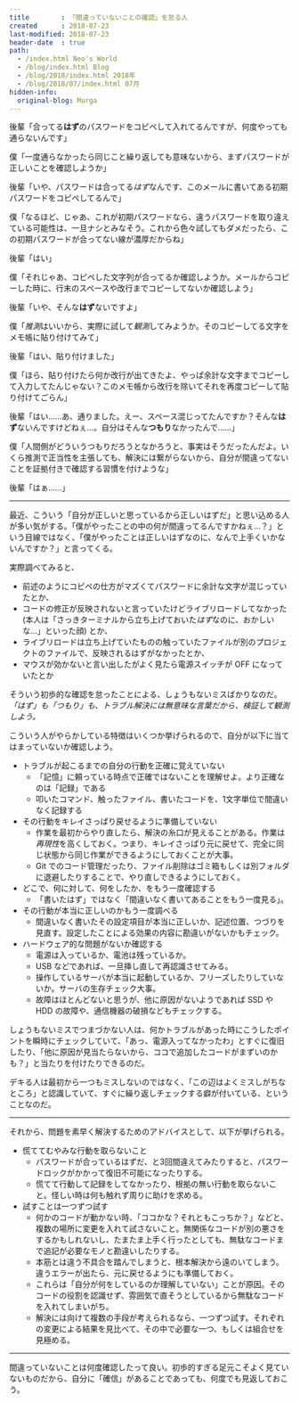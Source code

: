```yaml
---
title        : 「間違っていないことの確認」を怠る人
created      : 2018-07-23
last-modified: 2018-07-23
header-date  : true
path:
  - /index.html Neo's World
  - /blog/index.html Blog
  - /blog/2018/index.html 2018年
  - /blog/2018/07/index.html 07月
hidden-info:
  original-blog: Murga
---
```


後輩「合ってる**はず**のパスワードをコピペして入れてるんですが、何度やっても通らないんです」

僕「一度通らなかったら同じこと繰り返しても意味ないから、まずパスワードが正しいことを確認しようか」

後輩「いや、パスワードは合ってる*はず*なんです、このメールに書いてある初期パスワードをコピペしてるんで」

僕「なるほど、じゃあ、これが初期パスワードなら、違うパスワードを取り違えている可能性は、一旦ナシとみなそう。これから色々試してもダメだったら、この初期パスワードが合ってない線が濃厚だからね」

後輩「はい」

僕「それじゃあ、コピペした文字列が合ってるか確認しようか。メールからコピーした時に、行末のスペースや改行までコピーしてないか確認しよう」

後輩「いや、そんな**はず**ないですよ」

僕「*推測*はいいから、実際に試して*観測*してみようか。そのコピーしてる文字をメモ帳に貼り付けてみて」

後輩「はい、貼り付けました」

僕「ほら、貼り付けたら何か改行が出てきたよ、やっぱ余計な文字までコピーして入力してたんじゃない？このメモ帳から改行を除いてそれを再度コピーして貼り付けてごらん」

後輩「はい……あ、通りました。えー、スペース混じってたんですか？そんな**はず**ないんですけどねぇ…。自分はそんな**つもり**なかったんで……」

僕「人間側がどういうつもりだろうとなかろうと、事実はそうだったんだよ。いくら推測で正当性を主張しても、解決には繋がらないから、自分が間違ってないことを証拠付きで確認する習慣を付けような」

後輩「はぁ……」

---

最近、こういう「自分が正しいと思っているから正しいはずだ」と思い込める人が多い気がする。「僕がやったことの中の何が間違ってるんですかねぇ…？」という目線ではなく、「僕がやったことは正しいはずなのに、なんで上手くいかないんですか？」と言ってくる。

実際調べてみると、

- 前述のようにコピペの仕方がマズくてパスワードに余計な文字が混じっていたとか、
- コードの修正が反映されないと言っていたけどライブリロードしてなかった (本人は「さっきターミナルから立ち上げておいた*はず*なのに、おかしいな…」といった顔) とか、
- ライブリロードは立ち上げていたものの触っていたファイルが別のプロジェクトのファイルで、反映されるはずがなかったとか、
- マウスが効かないと言い出したがよく見たら電源スイッチが OFF になっていたとか

そういう初歩的な確認を怠ったことによる、しょうもないミスばかりなのだ。*「はず」も「つもり」も、トラブル解決には無意味な言葉だから、検証して観測しよう。*

こういう人がやらかしている特徴はいくつか挙げられるので、自分が以下に当てはまっていないか確認しよう。

- トラブルが起こるまでの自分の行動を正確に覚えていない
  - 「記憶」に頼っている時点で正確ではないことを理解せよ。より正確なのは「記録」である
  - 叩いたコマンド、触ったファイル、書いたコードを、1文字単位で間違いなく記録する
- その行動をキレイさっぱり戻せるように準備していない
  - 作業を最初からやり直したら、解決の糸口が見えることがある。作業は*再現性*を高くしておく。つまり、キレイさっぱり元に戻せて、完全に同じ状態から同じ作業ができるようにしておくことが大事。
  - Git でのコード管理だったり、ファイル削除はゴミ箱もしくは別フォルダに退避したりすることで、やり直しできるようにしておく。
- どこで、何に対して、何をしたか、をもう一度確認する
  - 「書いたはず」ではなく「間違いなく書いてあることをもう一度見る」。
- その行動が本当に正しいのかもう一度調べる
  - 間違いなく書いたその設定項目が本当に正しいか、記述位置、つづりを見直す。設定したことによる効果の内容に勘違いがないかもチェック。
- ハードウェア的な問題がないか確認する
  - 電源は入っているか、電池は残っているか。
  - USB などであれば、一旦挿し直して再認識させてみる。
  - 操作しているサーバが本当に起動しているか、フリーズしたりしていないか。サーバの生存チェック大事。
  - 故障はほとんどないと思うが、他に原因がないようであれば SSD や HDD の故障や、通信機器の破損などもチェックする。

しょうもないミスでつまづかない人は、何かトラブルがあった時にこうしたポイントを瞬時にチェックしていて、「あっ、電源入ってなかったわ」とすぐに復旧したり、「他に原因が見当たらないから、ココで追加したコードがまずいのかも？」と当たりを付けたりできるのだ。

デキる人は最初から一つもミスしないのではなく、「この辺はよくミスしがちなところ」と認識していて、すぐに繰り返しチェックする癖が付いている、ということなのだ。

---

それから、問題を素早く解決するためのアドバイスとして、以下が挙げられる。

- 慌ててむやみな行動を取らないこと
  - パスワードが合っているはずだ、と3回間違えてみたりすると、パスワードロックがかかって復旧不可能になったりする。
  - 慌てて行動して記録をしてなかったり、根拠の無い行動を取らないこと。怪しい時は何も触れず周りに助けを求める。
- 試すことは一つずつ試す
  - 何かのコードが動かない時、「ココかな？それともこっちか？」などと、複数の場所に変更を入れて試さないこと。無関係なコードが別の悪さをするかもしれないし、たまたま上手く行ったとしても、無駄なコードまで追記が必要なモノと勘違いしたりする。
  - 本筋とは違う不具合を踏んでしまうと、根本解決から遠のいてしまう。違うエラーが出たら、元に戻せるようにも準備しておく。
  - これらは「自分が何をしているのか理解していない」ことが原因。そのコードの役割を認識せず、雰囲気で直そうとしているから無駄なコードを入れてしまいがち。
  - 解決には向けて複数の手段が考えられるなら、一つずつ試す。それぞれの変更による結果を見比べて、その中で必要な一つ、もしくは組合せを見極める。

---

間違っていないことは何度確認したって良い。初歩的すぎる足元こそよく見ていないものだから、自分に「確信」があることであっても、何度でも見返しておこう。
